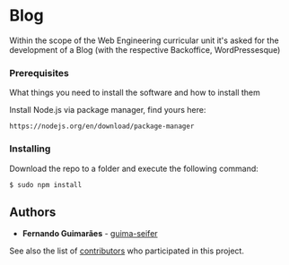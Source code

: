 # Blog
Within the scope of the Web Engineering curricular unit it's asked for the development of a Blog (with the respective Backoffice, WordPressesque)

### Prerequisites

What things you need to install the software and how to install them

Install Node.js via package manager, find yours here:
```
https://nodejs.org/en/download/package-manager
```
### Installing

Download the repo to a folder and execute the following command:
```
$ sudo npm install
```

## Authors

* **Fernando Guimarães** - [guima-seifer](https://github.com/guima-seifer)

See also the list of [contributors](https://github.com/guima-seifer/Blog/contributors) who participated in this project.

